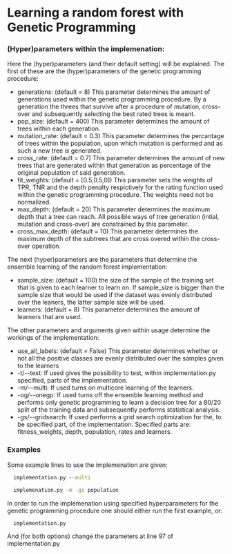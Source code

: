 # Learning a random forest with Genetic Programming
### (Hyper)parameters within the implemenation:
Here the (hyper)parameters (and their default setting) will be explained. The first of these are the (hyper)parameters of the genetic programming procedure:
- generations: (default = 8) This parameter determines the amount of generations used within the genetic programming procedure. By a generation the threes that survive after a procedure of mutation, cross-over and subsequently selecting the best rated trees is meant.
- pop_size: (default = 400) This parameter determines the amount of trees within each generation.
- mutation_rate: (default = 0.3) This parameter determines the percantage of trees within the population, upon which mutation is performed and as such a new tree is generated.
- cross_rate: (default = 0.7) This parameter determines the amount of new trees that are generated within that generation as percentage of the original population of said generation.
- fit_weights: (default = [0.5,0.5,0]) This parameter sets the weights of TPR, TNR and the depth penalty respictively for the rating function used within the genetic programming procedure. The weights need not be normalized.
- max_depth: (default = 20) This parameter determines the maximum depth that a tree can reach. All possible ways of tree generation (intial, mutation and cross-over) are constrained by this parameter.
- cross_max_depth: (default = 10) This parameter determines the maximum depth of the subtrees that are cross overed within the cross-over operation.
 
The next (hyper)parameters are the parameters that determine the ensemble learning of the random forest implementation:
- sample_size: (default = 100) the size of the sample of the training set that is given to each learner to learn on. If sample_size is bigger than the sample size that would be used if the dataset was evenly distributed over the leaners, the latter sample size will be used.
- learners: (default = 8) This parameter determines the amount of learners that are used. 

The other parameters and arguments given within usage determine the workings of the implementation:
- use_all_labels: (default = False) This parameter determines whether or not all the positive classes are evenly distributed over the samples given to the learners
- -t/--test: If used gives the possibility to test, within implementation.py specified, parts of the implementation.
- -m/--multi: If used turns on multicore learning of the learners.
- -og/--onegp: If used turns off the ensemble learning method and performs only genetic programming to learn a decision tree for a 80/20 split of the training data and subsequently performs statistical analysis.
- -gs/--gridsearch: If used performs a grid search optimization for the, to be specified part, of the implementation. Specified parts are: fitness_weights, depth, population, rates and learners.
### Examples
Some example lines to use the implemenation are given:

```cmd
  implementation.py --multi
```

```cmd
  implemenation.py -m -gs population
```

In order to run the implemenation using specified hyperparameters for the genetic programming procedure one should either run the first example, or:
```cmd
  implementation.py
``` 
And (for both options) change the parameters at line 97 of implementation.py
